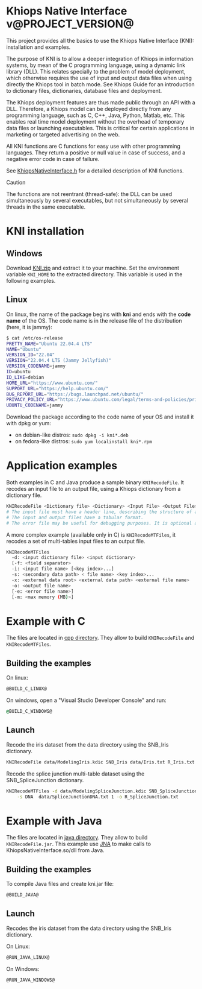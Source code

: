 
# Khiops Native Interface  v@PROJECT_VERSION@

This project provides all the basics to use the Khiops Native Interface (KNI): installation and examples.

The purpose of KNI is to allow a deeper integration of Khiops in information systems, by mean of the C programming language, using a dynamic link library (DLL). This relates specially to the problem of model deployment, which otherwise requires the use of input and output data files when using directly the Khiops tool in batch mode. See Khiops Guide for an introduction to dictionary files, dictionaries, database files and deployment.

The Khiops deployment features are thus made public through an API with a DLL. Therefore, a Khiops model can be deployed directly from any programming language, such as C, C++, Java, Python, Matlab, etc. This enables real time model deployment without the overhead of temporary data files or launching executables. This is critical for certain applications in marketing or targeted advertising on the web.

All KNI functions are C functions for easy use with other programming languages. They return a positive or null value in case of success, and a negative error code in case of failure.

See [KhiopsNativeInterface.h](include/KhiopsNativeInterface.h) for a detailed description of KNI functions.

> [!CAUTION]
> The functions are not reentrant (thread-safe): the DLL can be used simultaneously by several executables, but not simultaneously by several threads in the same executable.




# KNI installation

## Windows

Download [KNI.zip](https://github.com/KhiopsML/khiops/releases/tag/@PROJECT_VERSION@/KNI.zip) and extract it to your machine. Set the environment variable `KNI_HOME` to the extracted directory. This variable is used in the following examples.

## Linux

On linux, the name of the package begins with **kni** and ends with the **code name** of the OS. The code name is in the release file of the distribution (here, it is jammy):
```bash
$ cat /etc/os-release
PRETTY_NAME="Ubuntu 22.04.4 LTS"
NAME="Ubuntu"
VERSION_ID="22.04"
VERSION="22.04.4 LTS (Jammy Jellyfish)"
VERSION_CODENAME=jammy
ID=ubuntu
ID_LIKE=debian
HOME_URL="https://www.ubuntu.com/"
SUPPORT_URL="https://help.ubuntu.com/"
BUG_REPORT_URL="https://bugs.launchpad.net/ubuntu/"
PRIVACY_POLICY_URL="https://www.ubuntu.com/legal/terms-and-policies/privacy-policy"
UBUNTU_CODENAME=jammy
```
Download the package according to the code name of your OS and install it with dpkg or yum:
- on debian-like distros: `sudo dpkg -i kni*.deb`
- on fedora-like distros: `sudo yum localinstall kni*.rpm`

# Application examples

Both examples in C and Java produce a sample binary `KNIRecodeFile`. It recodes an input file to an output file, using a Khiops dictionary from a dictionary file.

```bash
KNIRecodeFile <Dictionary file> <Dictionary> <Input File> <Output File> [Error file]
# The input file must have a header line, describing the structure of all its instances.
# The input and output files have a tabular format.
# The error file may be useful for debugging purposes. It is optional and may be empty.
```

A more complex example (available only in C) is `KNIRecodeMTFiles`, it recodes a set of multi-tables input files to an output file.

```bash
KNIRecodeMTFiles
  -d: <input dictionary file> <input dictionary>
  [-f: <field separator>
  -i: <input file name> [<key index>...]
  -s: <secondary data path> < file name> <key index>...
  -x: <external data root> <external data path> <external file name>
  -o: <output file name>
  [-e: <error file name>]
  [-m: <max memory (MB)>]
```

# Example with C

The files are located in [cpp directory](cpp/). They allow to build `KNIRecodeFile` and `KNIRecodeMTFiles`.

## Building the examples

On linux:

```bash
@BUILD_C_LINUX@
```

On windows, open a "Visual Studio Developer Console" and run:

```cmd
@BUILD_C_WINDOWS@
```

## Launch

Recode the iris dataset from the data directory using the SNB_Iris dictionary.

```bash
KNIRecodeFile data/ModelingIris.kdic SNB_Iris data/Iris.txt R_Iris.txt
```

Recode the splice junction multi-table dataset using the SNB_SpliceJunction dictionary.

```bash
KNIRecodeMTFiles -d data/ModelingSpliceJunction.kdic SNB_SpliceJunction -i .data/SpliceJunction.txt 1 \
    -s DNA  data/SpliceJunctionDNA.txt 1 -o R_SpliceJunction.txt
```

# Example with Java

The files are located in [java directory](java/). They allow to build `KNIRecodeFile.jar`. This example use [JNA](https://github.com/twall/jna#readme) to make calls to KhiopsNativeInterface.so/dll from Java.

## Building the examples

To compile Java files and create kni.jar file:

```bash
@BUILD_JAVA@
```

## Launch

Recodes the iris dataset from the data directory using the SNB_Iris dictionary.

On Linux:

```bash
@RUN_JAVA_LINUX@
```

On Windows:

```bash
@RUN_JAVA_WINDOWS@
```
